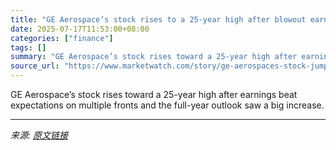 ```yaml
---
title: "GE Aerospace’s stock rises to a 25-year high after blowout earnings, raised outlook"
date: 2025-07-17T11:53:00+08:00
categories: ["finance"]
tags: []
summary: "GE Aerospace’s stock rises toward a 25-year high after earnings beat expectations on multiple fronts and the full-year outlook saw a big increase."
source_url: "https://www.marketwatch.com/story/ge-aerospaces-stock-jumps-toward-a-25-year-high-after-full-year-outlook-gets-a-bit-boost-8555d930?mod=mw_rss_topstories"
---
```


GE Aerospace’s stock rises toward a 25-year high after earnings beat expectations on multiple fronts and the full-year outlook saw a big increase.

---

*来源: [原文链接](https://www.marketwatch.com/story/ge-aerospaces-stock-jumps-toward-a-25-year-high-after-full-year-outlook-gets-a-bit-boost-8555d930?mod=mw_rss_topstories)*
